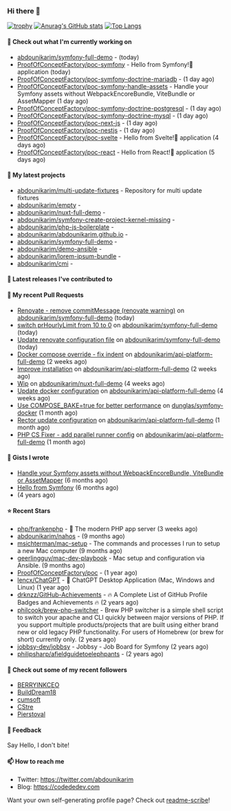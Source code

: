 ### Hi there 👋

[![trophy](https://github-profile-trophy.vercel.app/?username=abdounikarim&theme=onestar&row=1&column=7&no-frame=true&margin-w=13)](https://github.com/ryo-ma/github-profile-trophy)
[![Anurag's GitHub stats](https://github-readme-stats.vercel.app/api?username=abdounikarim&show_icons=true&theme=dark&count_private=true&hide_border=true)](https://github.com/anuraghazra/github-readme-stats)
[![Top Langs](https://github-readme-stats.vercel.app/api/top-langs/?username=abdounikarim&langs_count=8&layout=compact&theme=dark&hide_border=true)](https://github.com/anuraghazra/github-readme-stats)

#### 👷 Check out what I'm currently working on

- [abdounikarim/symfony-full-demo](https://github.com/abdounikarim/symfony-full-demo) -  (today)
- [ProofOfConceptFactory/poc-symfony](https://github.com/ProofOfConceptFactory/poc-symfony) - Hello from Symfony!👋 application (today)
- [ProofOfConceptFactory/poc-symfony-doctrine-mariadb](https://github.com/ProofOfConceptFactory/poc-symfony-doctrine-mariadb) -  (1 day ago)
- [ProofOfConceptFactory/poc-symfony-handle-assets](https://github.com/ProofOfConceptFactory/poc-symfony-handle-assets) - Handle your Symfony assets without WebpackEncoreBundle, ViteBundle or AssetMapper (1 day ago)
- [ProofOfConceptFactory/poc-symfony-doctrine-postgresql](https://github.com/ProofOfConceptFactory/poc-symfony-doctrine-postgresql) -  (1 day ago)
- [ProofOfConceptFactory/poc-symfony-doctrine-mysql](https://github.com/ProofOfConceptFactory/poc-symfony-doctrine-mysql) -  (1 day ago)
- [ProofOfConceptFactory/poc-next-js](https://github.com/ProofOfConceptFactory/poc-next-js) -  (1 day ago)
- [ProofOfConceptFactory/poc-nestjs](https://github.com/ProofOfConceptFactory/poc-nestjs) -  (1 day ago)
- [ProofOfConceptFactory/poc-svelte](https://github.com/ProofOfConceptFactory/poc-svelte) - Hello from Svelte!👋 application (4 days ago)
- [ProofOfConceptFactory/poc-react](https://github.com/ProofOfConceptFactory/poc-react) - Hello from React!👋 application (5 days ago)

#### 🌱 My latest projects

- [abdounikarim/multi-update-fixtures](https://github.com/abdounikarim/multi-update-fixtures) - Repository for multi update fixtures
- [abdounikarim/empty](https://github.com/abdounikarim/empty) - 
- [abdounikarim/nuxt-full-demo](https://github.com/abdounikarim/nuxt-full-demo) - 
- [abdounikarim/symfony-create-project-kernel-missing](https://github.com/abdounikarim/symfony-create-project-kernel-missing) - 
- [abdounikarim/php-js-boilerplate](https://github.com/abdounikarim/php-js-boilerplate) - 
- [abdounikarim/abdounikarim.github.io](https://github.com/abdounikarim/abdounikarim.github.io) - 
- [abdounikarim/symfony-full-demo](https://github.com/abdounikarim/symfony-full-demo) - 
- [abdounikarim/demo-ansible](https://github.com/abdounikarim/demo-ansible) - 
- [abdounikarim/lorem-ipsum-bundle](https://github.com/abdounikarim/lorem-ipsum-bundle) - 
- [abdounikarim/cmi](https://github.com/abdounikarim/cmi) - 

#### 🔭 Latest releases I've contributed to


#### 🔨 My recent Pull Requests

- [Renovate - remove commitMessage (renovate warning)](https://github.com/abdounikarim/symfony-full-demo/pull/140) on [abdounikarim/symfony-full-demo](https://github.com/abdounikarim/symfony-full-demo) (today)
- [switch prHourlyLimit from 10 to 0](https://github.com/abdounikarim/symfony-full-demo/pull/138) on [abdounikarim/symfony-full-demo](https://github.com/abdounikarim/symfony-full-demo) (today)
- [Update renovate configuration file](https://github.com/abdounikarim/symfony-full-demo/pull/127) on [abdounikarim/symfony-full-demo](https://github.com/abdounikarim/symfony-full-demo) (today)
- [Docker compose override - fix indent](https://github.com/abdounikarim/api-platform-full-demo/pull/181) on [abdounikarim/api-platform-full-demo](https://github.com/abdounikarim/api-platform-full-demo) (2 weeks ago)
- [Improve installation](https://github.com/abdounikarim/api-platform-full-demo/pull/180) on [abdounikarim/api-platform-full-demo](https://github.com/abdounikarim/api-platform-full-demo) (2 weeks ago)
- [Wip](https://github.com/abdounikarim/nuxt-full-demo/pull/1) on [abdounikarim/nuxt-full-demo](https://github.com/abdounikarim/nuxt-full-demo) (4 weeks ago)
- [Update docker configuration](https://github.com/abdounikarim/api-platform-full-demo/pull/163) on [abdounikarim/api-platform-full-demo](https://github.com/abdounikarim/api-platform-full-demo) (4 weeks ago)
- [Use COMPOSE_BAKE=true for better performance](https://github.com/dunglas/symfony-docker/pull/803) on [dunglas/symfony-docker](https://github.com/dunglas/symfony-docker) (1 month ago)
- [Rector update configuration](https://github.com/abdounikarim/api-platform-full-demo/pull/153) on [abdounikarim/api-platform-full-demo](https://github.com/abdounikarim/api-platform-full-demo) (1 month ago)
- [PHP CS Fixer - add parallel runner config](https://github.com/abdounikarim/api-platform-full-demo/pull/152) on [abdounikarim/api-platform-full-demo](https://github.com/abdounikarim/api-platform-full-demo) (1 month ago)

#### 📓 Gists I wrote

- [Handle your Symfony assets without WebpackEncoreBundle, ViteBundle or AssetMapper](https://gist.github.com/7c0177c7a71b1e6585183e320034e4dd) (6 months ago)
- [Hello from Symfony](https://gist.github.com/d6b3e49ead0d8e0a4041c06fcc689307) (6 months ago)
- [](https://gist.github.com/b237278802559acb0bcf1e2516ba718e) (4 years ago)

#### ⭐ Recent Stars

- [php/frankenphp](https://github.com/php/frankenphp) - 🧟 The modern PHP app server (3 weeks ago)
- [abdounikarim/nahos](https://github.com/abdounikarim/nahos) -  (9 months ago)
- [msichterman/mac-setup](https://github.com/msichterman/mac-setup) - The commands and processes I run to setup a new Mac computer (9 months ago)
- [geerlingguy/mac-dev-playbook](https://github.com/geerlingguy/mac-dev-playbook) - Mac setup and configuration via Ansible. (9 months ago)
- [ProofOfConceptFactory/poc](https://github.com/ProofOfConceptFactory/poc) -  (1 year ago)
- [lencx/ChatGPT](https://github.com/lencx/ChatGPT) - 🔮 ChatGPT Desktop Application (Mac, Windows and Linux) (1 year ago)
- [drknzz/GitHub-Achievements](https://github.com/drknzz/GitHub-Achievements) - 🔥 A Complete List of GitHub Profile Badges and Achievements 🔥 (2 years ago)
- [philcook/brew-php-switcher](https://github.com/philcook/brew-php-switcher) - Brew PHP switcher is a simple shell script to switch your apache and CLI quickly between major versions of PHP. If you support multiple products/projects that are built using either brand new or old legacy PHP functionality. For users of Homebrew (or brew for short) currently only. (2 years ago)
- [jobbsy-dev/jobbsy](https://github.com/jobbsy-dev/jobbsy) - Jobbsy - Job Board for Symfony (2 years ago)
- [philipsharp/afieldguidetoelephpants](https://github.com/philipsharp/afieldguidetoelephpants) -  (2 years ago)

#### 👯 Check out some of my recent followers

- [BERRYINKCEO](https://github.com/BERRYINKCEO)
- [BuildDream18](https://github.com/BuildDream18)
- [cumsoft](https://github.com/cumsoft)
- [CStre](https://github.com/CStre)
- [Pierstoval](https://github.com/Pierstoval)

#### 💬 Feedback

Say Hello, I don't bite!

#### 📫 How to reach me

- Twitter: https://twitter.com/abdounikarim
- Blog: https://codededev.com

Want your own self-generating profile page? Check out [readme-scribe](https://github.com/muesli/readme-scribe)!
